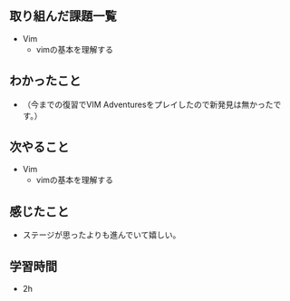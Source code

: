 ## 取り組んだ課題一覧
- Vim
    - vimの基本を理解する

## わかったこと
- （今までの復習でVIM Adventuresをプレイしたので新発見は無かったです。）

## 次やること
- Vim
    - vimの基本を理解する

## 感じたこと
- ステージが思ったよりも進んでいて嬉しい。

## 学習時間
- 2h